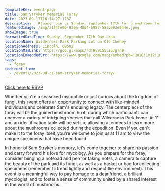 ```yaml
---
templateKey: event-page
title: Sam Stryker Memorial Foray
date: 2023-09-17T16:14:27.173Z
description:   Please join us Sunday, September 17th for a mushroom foray at Wilderness Park in Lincoln, in tribute to the late mycologist Sam Stryker. Sam's brilliance and curiosity illuminated a space in our community. Meeting at the parking lot along Old Cheney Road, mycophiles and nature lovers will come together to commemorate Sam's passion for mycology and the natural world. From 9 am to noon, we'll embark on an immersive exploration of the park's rich fungal biodiversity.
featuredimage: /img/a194fe0b-93ea-40d4-b987-5862e93e944e.jpeg
showImage: true
formattedDateTime: Sunday, September 17th 9am-noon
locationName: Wilderness Park Parking Lot on Old Cheney
locationAddress: Lincoln, 68502
locationMapLink: https://goo.gl/maps/rdTHv9155LEuJgTn9
locationEmbeddedSrc: https://www.google.com/maps/embed?pb=!1m18!1m12!1m3!1d6044.520358666777!2d-96.71985541149664!3d40.75630193559789!2m3!1f0!2f0!3f0!3m2!1i1024!2i768!4f13.1!3m3!1m2!1s0x8796955753d9ef53%3A0xa86efef1bd5f30ae!2sWilderness%20Park!5e0!3m2!1sen!2sus!4v1693498054396!5m2!1sen!2sus
tags:
  - foray
redirect_from:
  - /events/2023-08-31-sam-stryker-memorial-foray/
---
```

<a class="myco-link" target="_blank" href="https://forms.gle/w3bPA7KcXcFbBFX58">Click here to RSVP</a>

Whether you're a seasoned mycophile or just curious about the kingdom of fungi, this event offers an opportunity to connect with like-minded individuals and celebrate Sam's enduring legacy. The centerpiece of the foray will be the guided mushroom hunt, during which participants can uncover a variety of intriguing species that call Wilderness Park home. At 11 am, an identification table will be set up, allowing attendees to learn more about the mushrooms collected during the expedition. Even if you can't make it to the foray itself, you're welcome to join us at 11 am to view the unique specimens that have been found.

In honor of Sam Stryker's memory, let's come together to share his passion and carry forward his love for mycology. As you prepare for the foray, consider bringing a notepad and pen for taking notes, a camera to capture the beauty of the park and its fungi, as well as a basket or bag for collecting specimens (remember to tread lightly and respect the environment). This event is a meaningful way to pay homage to a dear friend, a brilliant mycologist, and to foster a sense of community united by a shared interest in the world of mushrooms.